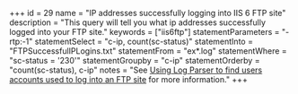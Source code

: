 +++
id = 29
name = "IP addresses successfully logging into IIS 6 FTP site"
description = "This query will tell you what ip addresses successfully logged into your FTP site."
keywords = ["iis6ftp"]
statementParameters = "-rtp:-1"
statementSelect = "c-ip, count(sc-status)"
statementInto = "FTPSuccessfulIPLogins.txt"
statementFrom = "ex*.log"
statementWhere = "sc-status = '230'"
statementGroupby = "c-ip"
statementOrderby = "count(sc-status), c-ip"
notes = "See <a href="http://strivinglife.com/words/post/Using-Log-Parser-to-find-users-accounts-used-to-log-into-an-FTP-site.aspx" rel="external">Using Log Parser to find users accounts used to log into an FTP site</a> for more information."
+++

